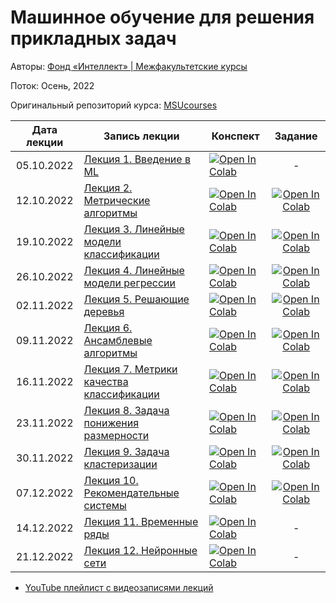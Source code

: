 # Машинное обучение для решения прикладных задач
Авторы: [Фонд «Интеллект» | Межфакультетские курсы](https://intellect-foundation.ru/possibilities/studentu/interfaculty/)

Поток: Осень, 2022

Оригинальный репозиторий курса: [MSUcourses](https://github.com/MSUcourses/Data-Analysis-with-Python/tree/main/Machine%20Learning)

Дата лекции | Запись лекции | Конспект |                                                                                                   Задание                                                                                                   |
|:----:|----|----|:-----------------------------------------------------------------------------------------------------------------------------------------------------------------------------------------------------------:|
|05.10.2022| [Лекция 1. Введение в ML](https://youtu.be/-VxkHYeTjko) | [![Open In Colab](https://colab.research.google.com/assets/colab-badge.svg)](https://colab.research.google.com/github/GoshaLetov/msu-machine-learning/blob/main/01-intro/lecture.ipynb) |                                                                                                      -                                                                                                      |
|12.10.2022| [Лекция 2. Метрические алгоритмы](https://youtu.be/jxZRUBKnXl8) | [![Open In Colab](https://colab.research.google.com/assets/colab-badge.svg)](https://colab.research.google.com/github/GoshaLetov/msu-machine-learning/blob/main/02-metric-algorithms/lecture.ipynb) |   [![Open In Colab](https://colab.research.google.com/assets/colab-badge.svg)](https://colab.research.google.com/github/GoshaLetov/msu-machine-learning/blob/main/02-metric-algorithms/assignment.ipynb)    | 
|19.10.2022| [Лекция 3. Линейные модели классификации](https://youtu.be/EuLlwLcLvZc) | [![Open In Colab](https://colab.research.google.com/assets/colab-badge.svg)](https://colab.research.google.com/github/GoshaLetov/msu-machine-learning/blob/main/03-linear-classification/lecture.ipynb) | [![Open In Colab](https://colab.research.google.com/assets/colab-badge.svg)](https://colab.research.google.com/github/GoshaLetov/msu-machine-learning/blob/main/03-linear-classification/assignment.ipynb)  |
|26.10.2022| [Лекция 4. Линейные модели регрессии](https://youtu.be/A2DzXBfCsqw) | [![Open In Colab](https://colab.research.google.com/assets/colab-badge.svg)](https://colab.research.google.com/github/GoshaLetov/msu-machine-learning/blob/main/04-linear-regression/lecture.ipynb) |   [![Open In Colab](https://colab.research.google.com/assets/colab-badge.svg)](https://colab.research.google.com/github/GoshaLetov/msu-machine-learning/blob/main/04-linear-regression/assignment.ipynb)    |
|02.11.2022| [Лекция 5. Решающие деревья](https://youtu.be/Tn6aCM9xOrE) | [![Open In Colab](https://colab.research.google.com/assets/colab-badge.svg)](https://colab.research.google.com/github/GoshaLetov/msu-machine-learning/blob/main/05-decision-trees/lecture.ipynb) |     [![Open In Colab](https://colab.research.google.com/assets/colab-badge.svg)](https://colab.research.google.com/github/GoshaLetov/msu-machine-learning/blob/main/05-decision-trees/assignment.ipynb)     |
|09.11.2022| [Лекция 6. Ансамблевые алгоритмы](https://youtu.be/k8b0_yc_AzE) | [![Open In Colab](https://colab.research.google.com/assets/colab-badge.svg)](https://colab.research.google.com/github/GoshaLetov/msu-machine-learning/blob/main/06-ensembles/lecture.ipynb) |       [![Open In Colab](https://colab.research.google.com/assets/colab-badge.svg)](https://colab.research.google.com/github/GoshaLetov/msu-machine-learning/blob/main/06-ensembles/assignment.ipynb)        |
|16.11.2022| [Лекция 7. Метрики качества классификации](https://youtu.be/Tp5nVubTCmw) | [![Open In Colab](https://colab.research.google.com/assets/colab-badge.svg)](https://colab.research.google.com/github/GoshaLetov/msu-machine-learning/blob/main/07-metrics/lecture.ipynb) |        [![Open In Colab](https://colab.research.google.com/assets/colab-badge.svg)](https://colab.research.google.com/github/GoshaLetov/msu-machine-learning/blob/main/07-metrics/assignment.ipynb)         |
|23.11.2022| [Лекция 8. Задача понижения размерности](https://youtu.be/lt5nqAtqvOI) | [![Open In Colab](https://colab.research.google.com/assets/colab-badge.svg)](https://colab.research.google.com/github/GoshaLetov/msu-machine-learning/blob/main/08-pca/lecture.ipynb) |          [![Open In Colab](https://colab.research.google.com/assets/colab-badge.svg)](https://colab.research.google.com/github/GoshaLetov/msu-machine-learning/blob/main/08-pca/assignment.ipynb)           |
|30.11.2022| [Лекция 9. Задача кластеризации](https://youtu.be/gbeAKtiDcFQ) | [![Open In Colab](https://colab.research.google.com/assets/colab-badge.svg)](https://colab.research.google.com/github/GoshaLetov/msu-machine-learning/blob/main/09-cluster/lecture.ipynb) |        [![Open In Colab](https://colab.research.google.com/assets/colab-badge.svg)](https://colab.research.google.com/github/GoshaLetov/msu-machine-learning/blob/main/09-cluster/assignment.ipynb)         |
|07.12.2022| [Лекция 10. Рекомендательные системы](https://youtu.be/Uw1XUINbPVM) | [![Open In Colab](https://colab.research.google.com/assets/colab-badge.svg)](https://colab.research.google.com/github/GoshaLetov/msu-machine-learning/blob/main/10-recsys/lecture.ipynb) |         [![Open In Colab](https://colab.research.google.com/assets/colab-badge.svg)](https://colab.research.google.com/github/GoshaLetov/msu-machine-learning/blob/main/10-recsys/assignment.ipynb)         |
|14.12.2022| [Лекция 11. Временные ряды](https://youtu.be/FWeF2YfvsFo) | [![Open In Colab](https://colab.research.google.com/assets/colab-badge.svg)](https://colab.research.google.com/github/GoshaLetov/msu-machine-learning/blob/main/11-time-series/lecture.ipynb) |                                                                                                      -                                                                                                      |
|21.12.2022| [Лекция 12. Нейронные сети](https://youtu.be/LG8Z-sovs3Y) | [![Open In Colab](https://colab.research.google.com/assets/colab-badge.svg)](https://colab.research.google.com/github/GoshaLetov/msu-machine-learning/blob/main/12-nns/lecture.ipynb) |                                                                                                      -                                                                                                      |

* [YouTube плейлист с видеозаписями лекций](https://youtube.com/playlist?list=PLcsjsqLLSfNDgb5cau6OjutZo-jwd8Z1l)
